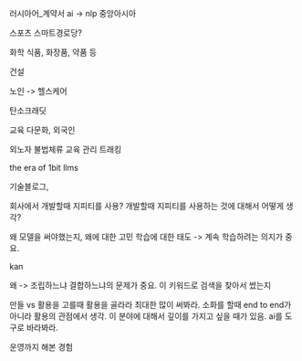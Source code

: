 러시아어_계약서 ai -> nlp
중앙아시아

스포츠
스마트경로당?

화학
식품, 화장품, 약품 등

건설

노인 -> 헬스케어

탄소크래딧 

교육
다문화, 외국인

외노자 불법체류 교육 관리 트래킹 

the era of 1bit llms

기술블로그, 

회사에서 개발할때 지피티를 사용?
개발할때 지피티를 사용하는 것에 대해서 어떻게 생각?

왜 모델을 써야했는지, 왜에 대한 고민
학습에 대한 태도 -> 계속 학습하려는 의지가 중요. 

kan

왜 -> 조립하느냐 결합하느냐의 문제가 중요. 
이 키워드로 검색을 찾아서 썼는지

만들 vs 활용을 고를때 활용을 골라라
최대한 많이 써봐라. 소화를 할때 end to end가 아니라 활용의 관점에서 생각. 이 분야에 대해서 깊이를 가지고 싶을 때가 있음. 
ai를 도구로 바라봐라. 

운영까지 해본 경험





